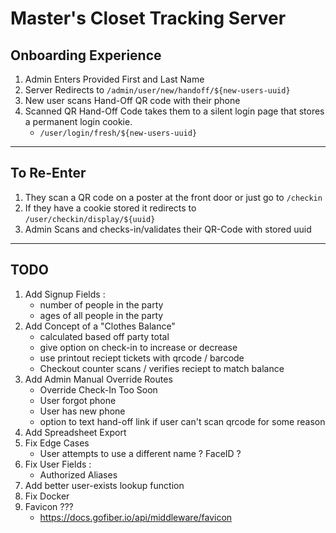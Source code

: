 # Master's Closet Tracking Server

## Onboarding Experience
1. Admin Enters Provided First and Last Name
2. Server Redirects to `/admin/user/new/handoff/${new-users-uuid}`
3. New user scans Hand-Off QR code with their phone
4. Scanned QR Hand-Off Code takes them to a silent login page that stores a permanent login cookie.
	- `/user/login/fresh/${new-users-uuid}`

---

## To Re-Enter
1. They scan a QR code on a poster at the front door or just go to `/checkin`
2. If they have a cookie stored it redirects to `/user/checkin/display/${uuid}`
3. Admin Scans and checks-in/validates their QR-Code with stored uuid

---

## TODO

1. Add Signup Fields :
	- number of people in the party
	- ages of all people in the party
2. Add Concept of a "Clothes Balance"
	- calculated based off party total
	- give option on check-in to increase or decrease
	- use printout reciept tickets with qrcode / barcode
	- Checkout counter scans / verifies reciept to match balance
3. Add Admin Manual Override Routes
	- Override Check-In Too Soon
	- User forgot phone
	- User has new phone
	- option to text hand-off link if user can't scan qrcode for some reason
4. Add Spreadsheet Export
5. Fix Edge Cases
	- User attempts to use a different name ? FaceID ?
6. Fix User Fields :
	- Authorized Aliases
7. Add better user-exists lookup function
8. Fix Docker
9. Favicon ???
	- https://docs.gofiber.io/api/middleware/favicon